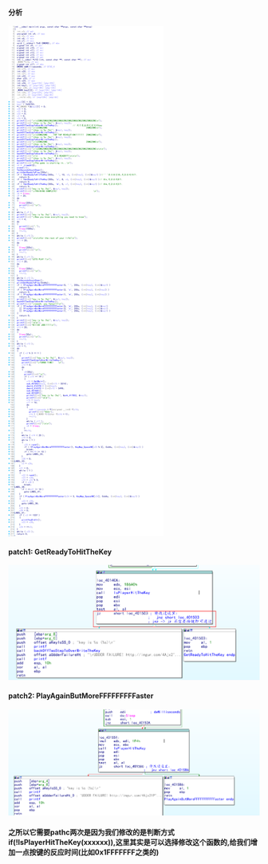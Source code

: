 #### 分析

![分析](./截图/分析.png)

#### patch1: GetReadyToHitTheKey

![patch1](./截图/patch.png)

#### patch2: PlayAgainButMoreFFFFFFFFFaster

![patch2](./截图/patch2.png)

#### 之所以它需要pathc两次是因为我们修改的是判断方式if(!IsPlayerHitTheKey(xxxxxx)),这里其实是可以选择修改这个函数的,给我们增加一点按键的反应时间(比如0x1FFFFFFF之类的)

